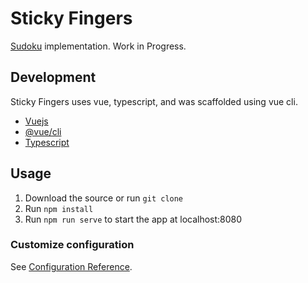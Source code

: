 # Sticky Fingers

[Sudoku](https://en.wikipedia.org/wiki/Sudoku) implementation. Work in Progress.

## Development

Sticky Fingers uses vue, typescript, and was scaffolded using vue cli.

- [Vuejs](https://vuejs.org/)
- [@vue/cli](https://cli.vuejs.org/)
- [Typescript](https://www.typescriptlang.org/)

## Usage

1. Download the source or run `git clone`
2. Run `npm install`
3. Run `npm run serve` to start the app at localhost:8080

### Customize configuration

See [Configuration Reference](https://cli.vuejs.org/config/).
